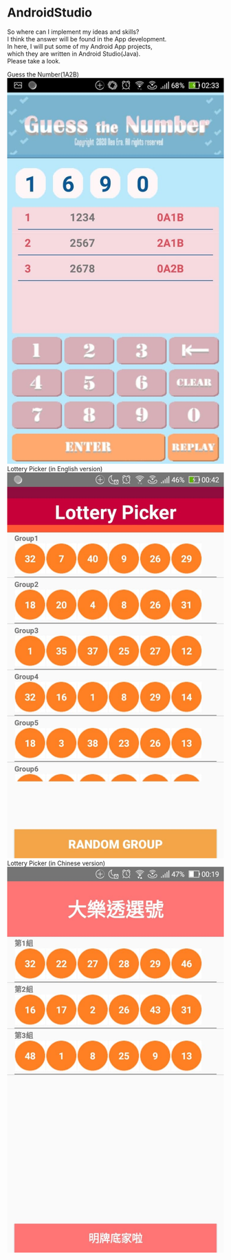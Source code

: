 # AndroidStudio  
So where can I implement my ideas and skills?  
I think the answer will be found in the App development.  
In here, I will put some of my Android App projects,  
which they are written in Android Studio(Java).  
Please take a look.  
  
Guess the Number(1A2B)  
![](https://github.com/Shanda1020/AndroidStudio/blob/master/GuessNumber/GuesstheNumber.jpg)
Lottery Picker  (in English version)
![](https://github.com/Shanda1020/AndroidStudio/blob/master/SW_Lottery/Lottery/lottery.jpg?raw=true)  
Lottery Picker  (in Chinese version)  
![](https://github.com/Shanda1020/AndroidStudio/blob/master/SW_Lottery/Lottery/lot.jpg?raw=true)  

